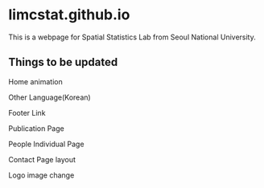 # limcstat.github.io

This is a webpage for Spatial Statistics Lab from Seoul National University.

## Things to be updated

Home animation

Other Language(Korean)

Footer Link

Publication Page

People Individual Page

Contact Page layout

Logo image change
